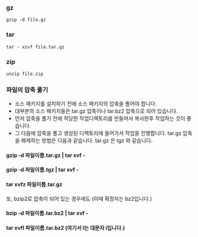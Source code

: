 ### gz 
```
gzip -d file.gz
```

### tar
```
tar - xzvf file.tar.gz
```


### zip
```
unzip file.zip
```


### 파일의 압축 풀기

- 소스 패키지를 설치하기 전에 소스 패키지의 압축을 풀어야 합니다. 
- 대부분의 소스 패키지들은 tar.gz 압축이나 tar.bz2 압축으로 되어 있습니다. 
- 먼저 압축을 풀기 전에 적당한 작업디렉토리를 만들어서 복사한후 작업하는 것이 좋습니다. 
- 그 다음에 압축을 풀고 생성된 디렉토리에 들어가서 작업을 진행합니다. tar.gz 압축을 해제하는 방법은 다음과 같습니다. tar.gz 은 tgz 와 같습니다.

#### gzip -d 파일이름.tar.gz | tar xvf - 
#### gzip -d 파일이름.tgz | tar xvf - 
#### tar xvfz 파일이름.tar.gz
또, bzip2로 압축이 되어 있는 경우에도 (이때 확장자는 bz2입니다.)
#### bzip -d 파일이름.tar.bz2 | tar xvf -
#### tar xvfI 파일이름.tar.bz2 (여기서 I는 대문자 i입니다.)

